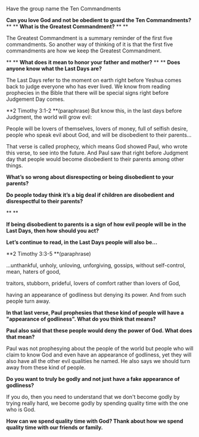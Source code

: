 Have the group name the Ten Commandments

**Can you love God and not be obedient to guard the Ten Commandments?**
**
**
**What is the Greatest Commandment?**
**
**

The Greatest Commandment is a summary reminder of the first five commandments. So another way of thinking of it is that the first five commandments are how we keep the Greatest Commandment.

**
**
**What does it mean to honor your father and mother?**
**
**
**Does anyone know what the Last Days are?**

The Last Days refer to the moment on earth right before Yeshua comes back to judge everyone who has ever lived. We know from reading prophecies in the Bible that there will be special signs right before Judgement Day comes.

**2 Timothy 3:1-2 **(paraphrase)
But know this, in the last days before Judgment, the world will grow evil:

People will be lovers of themselves, lovers of money, full of selfish desire, people who speak evil about God, and will be disobedient to their parents…

That verse is called prophecy, which means God showed Paul, who wrote this verse, to see into the future. And Paul saw that right before Judgment day that people would become disobedient to their parents among other things.

**What’s so wrong about disrespecting or being disobedient to your parents?**

**Do people today think it’s a big deal if children are disobedient and disrespectful to their parents?**

**
**

**If being disobedient to parents is a sign of how evil people will be in the Last Days, then how should you act?**

**Let’s continue to read, in the Last Days people will also be…**

**2 Timothy 3:3-5 **(paraphrase)

...unthankful, unholy, unloving, unforgiving, gossips, without self-control, mean, haters of good,

traitors, stubborn, prideful, lovers of comfort rather than lovers of God,

having an appearance of godliness but denying its power. And from such people turn away.

**In that last verse, Paul prophesies that these kind of people will have a "appearance of godliness". What do you think that means?**

**Paul also said that these people would deny the power of God. What does that mean?**

Paul was not prophesying about the people of the world but people who will claim to know God and even have an appearance of godliness, yet they will also have all the other evil qualities he named. He also says we should turn away from these kind of people.

**Do you want to truly be godly and not just have a fake appearance of godliness?**

If you do, then you need to understand that we don't become godly by trying really hard, we become godly by spending quality time with the one who is God.

**How can we spend quality time with God? Thank about how we spend quality time with our friends or family.**